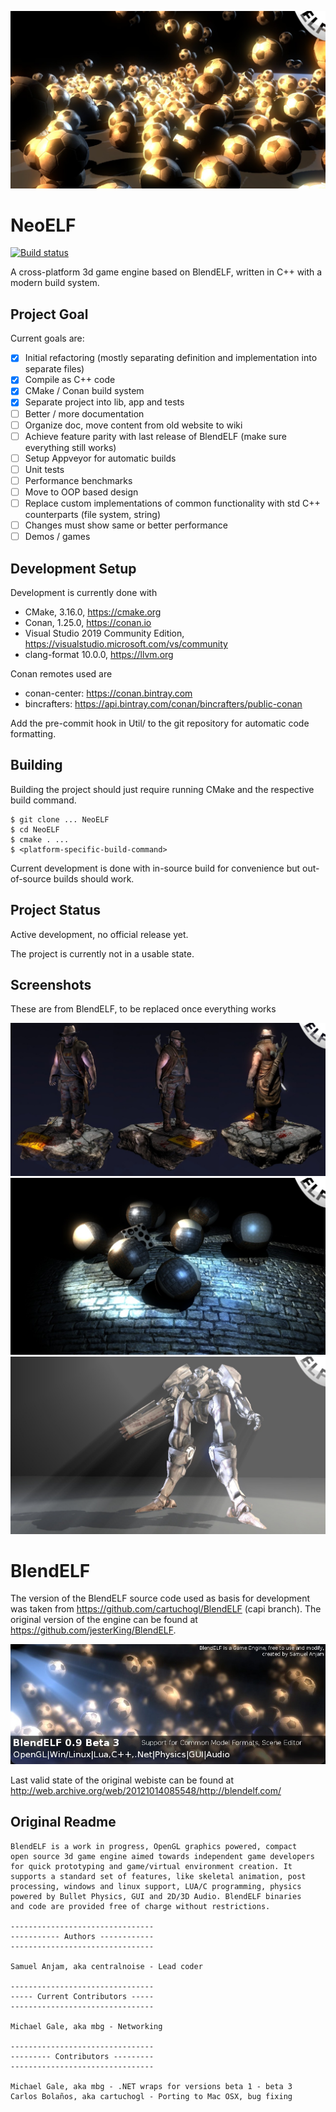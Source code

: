 ![Screen 3](https://github.com/redagito/NeoELF/blob/master/Doc/images/blendelf_engine3b.jpg)

# NeoELF

[![Build status](https://ci.appveyor.com/api/projects/status/faq9yhhcel6y2067/branch/master?svg=true)](https://ci.appveyor.com/project/redagito/neoelf/branch/master)

A cross-platform 3d game engine based on BlendELF, written in C++ with a modern build system.

## Project Goal

Current goals are:
- [x] Initial refactoring (mostly separating definition and implementation into separate files)
- [x] Compile as C++ code
- [x] CMake / Conan build system
- [x] Separate project into lib, app and tests
- [ ] Better / more documentation
- [ ] Organize doc, move content from old website to wiki
- [ ] Achieve feature parity with last release of BlendELF (make sure everything still works)
- [ ] Setup Appveyor for automatic builds
- [ ] Unit tests
- [ ] Performance benchmarks
- [ ] Move to OOP based design
- [ ] Replace custom implementations of common functionality with std C++ counterparts (file system, string)
- [ ] Changes must show same or better performance
- [ ] Demos / games

## Development Setup

Development is currently done with
* CMake, 3.16.0, https://cmake.org
* Conan, 1.25.0, https://conan.io
* Visual Studio 2019 Community Edition, https://visualstudio.microsoft.com/vs/community
* clang-format 10.0.0, https://llvm.org

Conan remotes used are
* conan-center: https://conan.bintray.com
* bincrafters: https://api.bintray.com/conan/bincrafters/public-conan

Add the pre-commit hook in Util/ to the git repository for automatic code formatting.

## Building

Building the project should just require running CMake and the respective build command.

```
$ git clone ... NeoELF
$ cd NeoELF
$ cmake . ...
$ <platform-specific-build-command>
```

Current development is done with in-source build for convenience but out-of-source builds should work.

## Project Status

Active development, no official release yet.

The project is currently not in a usable state.

## Screenshots

These are from BlendELF, to be replaced once everything works

![Screen 1](https://github.com/redagito/NeoELF/blob/master/Doc/images/blendelf_engine1b.jpg)
![Screen 2](https://github.com/redagito/NeoELF/blob/master/Doc/images/blendelf_engine2b.jpg)
![Screen 4](https://github.com/redagito/NeoELF/blob/master/Doc/images/blendelf_engine4b.jpg)

# BlendELF

The version of the BlendELF source code used as basis for development was taken from https://github.com/cartuchogl/BlendELF (capi branch).
The original version of the engine can be found at https://github.com/jesterKing/BlendELF.

![Banner](https://github.com/redagito/NeoELF/blob/master/doc/images/topbanner.jpg)

Last valid state of the original webiste can be found at http://web.archive.org/web/20121014085548/http://blendelf.com/

## Original Readme

```
BlendELF is a work in progress, OpenGL graphics powered, compact
open source 3d game engine aimed towards independent game developers
for quick prototyping and game/virtual environment creation. It
supports a standard set of features, like skeletal animation, post
processing, windows and linux support, LUA/C programming, physics
powered by Bullet Physics, GUI and 2D/3D Audio. BlendELF binaries
and code are provided free of charge without restrictions. 

--------------------------------
----------- Authors ------------
--------------------------------

Samuel Anjam, aka centralnoise - Lead coder

--------------------------------
----- Current Contributors -----
--------------------------------

Michael Gale, aka mbg - Networking

--------------------------------
--------- Contributors ---------
--------------------------------

Michael Gale, aka mbg - .NET wraps for versions beta 1 - beta 3
Carlos Bolaños, aka cartuchogl - Porting to Mac OSX, bug fixing
```
